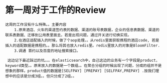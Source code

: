 第一周对于工作的Review
=====

    这周的工作没有什么特殊。。主要内容 
        1.原来酒店、火车的渠道签约表的数据、渠道的账号表数据，企业的信息表数据、渠道的联系表数据、迁移到公用表里面去，若是出现问题，通过开关进行切换实现。
        2.在酒店适配插入的时候，做了个aop处理。。从redis里面获取携程的酒店code, 若是插入的适配数据是携程的。。那么将其也放入redis里。redis里放入的对象是BloomFilter.
        3.调通 首约以及百度的地址搜索接口。

     这边记下最近踩过的坑。。。在elasticsearch中，自己这边的业务有一个字段是product，keyword类型。。原来放入的数据是一个数组。。在聚合分组的时候出现了问题，分成的组并不是想象的那样。product值的数据是[SELFPAY] [PREPAY] [SELFPAY,PREPAY] .按我们理想中的应该是分成3组。。但只分成了2组。。